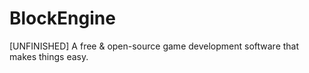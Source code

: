 # BlockEngine
[UNFINISHED] A free &amp; open-source game development software that makes things easy.
